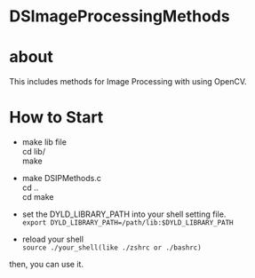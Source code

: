DSImageProcessingMethods
========================

about  
========================  
This includes methods for Image Processing with using OpenCV.

How to Start  
========================
* make lib file  
    cd lib/  
		make  
  
* make DSIPMethods.c  
    cd ..  
		cd make  
  
* set the DYLD_LIBRARY_PATH into your shell setting file.  
`export DYLD_LIBRARY_PATH=/path/lib:$DYLD_LIBRARY_PATH`  
  
* reload your shell  
`source ./your_shell(like ./zshrc or ./bashrc)`  
  
then, you can use it.  

